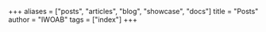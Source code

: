 +++
aliases = ["posts", "articles", "blog", "showcase", "docs"]
title = "Posts"
author = "IWOAB"
tags = ["index"]
+++
